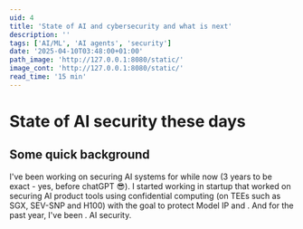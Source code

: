 ```yaml
---
uid: 4
title: 'State of AI and cybersecurity and what is next'
description: ''
tags: ['AI/ML', 'AI agents', 'security']
date: '2025-04-10T03:48:00+01:00'
path_image: 'http://127.0.0.1:8080/static/'
image_cont: 'http://127.0.0.1:8080/static/'
read_time: '15 min'
---
```


# State of AI security these days

## Some quick background 
I've been working on securing AI systems for while now (3 years to be exact - yes, before chatGPT 😎). I started working in startup that worked on securing AI product tools  using confidential computing (on TEEs such as SGX, SEV-SNP and H100) with the goal to protect Model IP and . 
And for the past year, I've been . AI security. 


